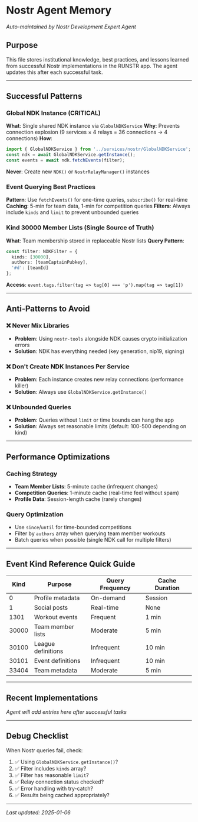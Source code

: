 # Nostr Agent Memory
*Auto-maintained by Nostr Development Expert Agent*

## Purpose
This file stores institutional knowledge, best practices, and lessons learned from successful Nostr implementations in the RUNSTR app. The agent updates this after each successful task.

---

## Successful Patterns

### Global NDK Instance (CRITICAL)
**What**: Single shared NDK instance via `GlobalNDKService`
**Why**: Prevents connection explosion (9 services × 4 relays = 36 connections → 4 connections)
**How**:
```typescript
import { GlobalNDKService } from '../services/nostr/GlobalNDKService';
const ndk = await GlobalNDKService.getInstance();
const events = await ndk.fetchEvents(filter);
```
**Never**: Create new `NDK()` or `NostrRelayManager()` instances

### Event Querying Best Practices
**Pattern**: Use `fetchEvents()` for one-time queries, `subscribe()` for real-time
**Caching**: 5-min for team data, 1-min for competition queries
**Filters**: Always include `kinds` and `limit` to prevent unbounded queries

### Kind 30000 Member Lists (Single Source of Truth)
**What**: Team membership stored in replaceable Nostr lists
**Query Pattern**:
```typescript
const filter: NDKFilter = {
  kinds: [30000],
  authors: [teamCaptainPubkey],
  '#d': [teamId]
};
```
**Access**: `event.tags.filter(tag => tag[0] === 'p').map(tag => tag[1])`

---

## Anti-Patterns to Avoid

### ❌ Never Mix Libraries
- **Problem**: Using `nostr-tools` alongside NDK causes crypto initialization errors
- **Solution**: NDK has everything needed (key generation, nip19, signing)

### ❌ Don't Create NDK Instances Per Service
- **Problem**: Each instance creates new relay connections (performance killer)
- **Solution**: Always use `GlobalNDKService.getInstance()`

### ❌ Unbounded Queries
- **Problem**: Queries without `limit` or time bounds can hang the app
- **Solution**: Always set reasonable limits (default: 100-500 depending on kind)

---

## Performance Optimizations

### Caching Strategy
- **Team Member Lists**: 5-minute cache (infrequent changes)
- **Competition Queries**: 1-minute cache (real-time feel without spam)
- **Profile Data**: Session-length cache (rarely changes)

### Query Optimization
- Use `since`/`until` for time-bounded competitions
- Filter by `authors` array when querying team member workouts
- Batch queries when possible (single NDK call for multiple filters)

---

## Event Kind Reference Quick Guide

| Kind | Purpose | Query Frequency | Cache Duration |
|------|---------|-----------------|----------------|
| 0 | Profile metadata | On-demand | Session |
| 1 | Social posts | Real-time | None |
| 1301 | Workout events | Frequent | 1 min |
| 30000 | Team member lists | Moderate | 5 min |
| 30100 | League definitions | Infrequent | 10 min |
| 30101 | Event definitions | Infrequent | 10 min |
| 33404 | Team metadata | Moderate | 5 min |

---

## Recent Implementations
*Agent will add entries here after successful tasks*

---

## Debug Checklist
When Nostr queries fail, check:
1. ✅ Using `GlobalNDKService.getInstance()`?
2. ✅ Filter includes `kinds` array?
3. ✅ Filter has reasonable `limit`?
4. ✅ Relay connection status checked?
5. ✅ Error handling with try-catch?
6. ✅ Results being cached appropriately?

---

*Last updated: 2025-01-06*
